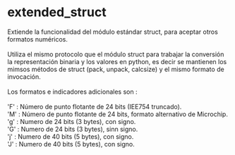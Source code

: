 # extended_struct
Extiende la funcionalidad del módulo estándar struct, para aceptar otros formatos numéricos.<br>
<br>
Utiliza el mismo protocolo que el módulo struct para trabajar la conversión la representación binaria y los valores en python, 
es decir se mantienen los mimsos métodos de struct (pack, unpack, calcsize) y el mismo formato de invocación.<br>
<br>
Los formatos e indicadores adicionales son :<br>
<br>
  'F' : Número de punto flotante de 24 bits (IEE754 truncado).<br>
  'M' : Número de punto flotante de 24 bits, formato alternativo de Microchip.<br>
  'g' : Numero de 24 bits (3 bytes), con signo.<br>
  'G' : Numero de 24 bits (3 bytes), sinn signo.<br>
  'j' : Numero de 40 bits (5 bytes), con signo.<br>
  'J' : Numero de 40 bits (5 bytes), con signo.<br>
